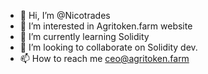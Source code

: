 - 👋 Hi, I’m @Nicotrades
- 👀 I’m interested in Agritoken.farm website
- 🌱 I’m currently learning Solidity
- 💞️ I’m looking to collaborate on Solidity dev.
- 📫 How to reach me ceo@agritoken.farm

<!---
Nicotrades/Nicotrades is a ✨ special ✨ repository because its `README.md` (this file) appears on your GitHub profile.
You can click the Preview link to take a look at your changes.
--->
